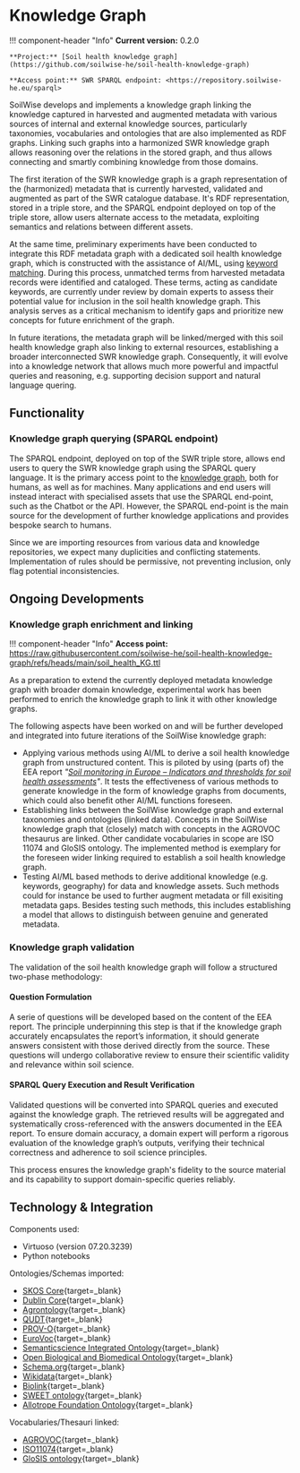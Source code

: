 # Knowledge Graph

!!! component-header "Info"
    **Current version:** 0.2.0 

    **Project:** [Soil health knowledge graph](https://github.com/soilwise-he/soil-health-knowledge-graph)

    **Access point:** SWR SPARQL endpoint: <https://repository.soilwise-he.eu/sparql>

SoilWise develops and implements a knowledge graph linking the knowledge captured in harvested and augmented metadata with various sources of internal and external knowledge sources, particularly taxonomies, vocabularies and ontologies that are also implemented as RDF graphs. Linking such graphs into a harmonized SWR knowledge graph allows reasoning over the relations in the stored graph, and thus allows connecting and smartly combining knowledge from those domains.

The first iteration of the SWR knowledge graph is a graph representation of the (harmonized) metadata that is currently harvested, validated and augmented as part of the SWR catalogue database. It's RDF representation, stored in a triple store, and the SPARQL endpoint deployed on top of the triple store, allow users alternate access to the metadata, exploiting semantics and relations between different assets.

At the same time, preliminary experiments have been conducted to integrate this RDF metadata graph with a dedicated soil health knowledge graph, which is constructed with the assistance of AI/ML, using [keyword matching](../metadata_augmentation/#keyword-matcher). During this process, unmatched terms from harvested metadata records were identified and cataloged. These terms, acting as candidate keywords, are currently under review by domain experts to assess their potential value for inclusion in the soil health knowledge graph. This analysis serves as a critical mechanism to identify gaps and prioritize new concepts for future enrichment of the graph.

In future iterations, the metadata graph will be linked/merged with this soil health knowledge graph also linking to external resources, establishing a broader interconnected SWR knowledge graph. Consequently, it will evolve into a knowledge network that allows much more powerful and impactful queries and reasoning, e.g. supporting decision support and natural language quering.

## Functionality

### Knowledge graph querying (SPARQL endpoint) 

The SPARQL endpoint, deployed on top of the SWR triple store, allows end users to query the SWR knowledge graph using the SPARQL query language. It is the primary access point to the [knowledge graph](../technical_components/storage.md#knowledge-graph-triple-store), both for humans, as well as for machines. Many applications and end users will instead interact with specialised assets that use the SPARQL end-point, such as the Chatbot or the API. However, the SPARQL end-point is the main source for the development of further knowledge applications and provides bespoke search to humans.

Since we are importing resources from various data and knowledge repositories, we expect many duplicities and conflicting statements. Implementation of rules should be permissive, not preventing inclusion, only flag potential inconsistencies.

## Ongoing Developments

### Knowledge graph enrichment and linking 

!!! component-header "Info"
    **Access point:** <https://raw.githubusercontent.com/soilwise-he/soil-health-knowledge-graph/refs/heads/main/soil_health_KG.ttl>

As a preparation to extend the currently deployed metadata knowledge graph with broader domain knowledge, experimental work has been performed to enrich the knowledge graph to link it with other knowledge graphs.

The following aspects have been worked on and will be further developed and integrated into future iterations of the SoilWise knowledge graph:

- Applying various methods using AI/ML to derive a soil health knowledge graph from unstructured content. This is piloted by using (parts of) the EEA report _"[Soil monitoring in Europe – Indicators and thresholds for soil health assessments](https://www.eea.europa.eu/en/analysis/publications/soil-monitoring-in-europe)"_. It tests the effectiveness of various methods to generate knowledge in the form of knowledge graphs from documents, which could also benefit other AI/ML functions foreseen.
- Establishing links between the SoilWise knowledge graph and external taxonomies and ontologies (linked data). Concepts in the SoilWise knowledge graph that (closely) match with concepts in the AGROVOC thesaurus are linked. Other candidate vocabularies in scope are ISO 11074 and GloSIS ontology. The implemented method is exemplary for the foreseen wider linking required to establish a soil health knowledge graph.
- Testing AI/ML based methods to derive additional knowledge (e.g. keywords, geography) for data and knowledge assets. Such methods could for instance be used to further augment metadata or fill exisiting metadata gaps. Besides testing such methods, this includes establishing a model that allows to distinguish between genuine and generated metadata.

### Knowledge graph validation

The validation of the soil health knowledge graph will follow a structured two-phase methodology:

#### Question Formulation
A serie of questions will be developed based on the content of the EEA report. The principle underpinning this step is that if the knowledge graph accurately encapsulates the report’s information, it should generate answers consistent with those derived directly from the source. These questions will undergo collaborative review to ensure their scientific validity and relevance within soil science.

#### SPARQL Query Execution and Result Verification
Validated questions will be converted into SPARQL queries and executed against the knowledge graph. The retrieved results will be aggregated and systematically cross-referenced with the answers documented in the EEA report. To ensure domain accuracy, a domain expert will perform a rigorous evaluation of the knowledge graph’s outputs, verifying their technical correctness and adherence to soil science principles.

This process ensures the knowledge graph's fidelity to the source material and its capability to support domain-specific queries reliably.

## Technology & Integration

Components used:

- Virtuoso (version 07.20.3239)
- Python notebooks

Ontologies/Schemas imported:

- [SKOS Core](https://www.w3.org/2009/08/skos-reference/skos.html){target=_blank}
- [Dublin Core](https://www.dublincore.org/specifications/dublin-core/){target=_blank}
- [Agrontology](https://aims.fao.org/aos/agrontology){target=_blank}
- [QUDT](https://qudt.org/){target=_blank}
- [PROV-O](https://www.w3.org/TR/prov-o/){target=_blank}
- [EuroVoc](https://op.europa.eu/en/web/eu-vocabularies){target=_blank}
- [Semanticscience Integrated Ontology](https://sio.semanticscience.org/){target=_blank}
- [Open Biological and Biomedical Ontology](https://obofoundry.org/){target=_blank}
- [Schema.org](https://schema.org/){target=_blank}
- [Wikidata](https://www.wikidata.org/){target=_blank}
- [Biolink](https://biolink.github.io/biolink-model/){target=_blank}
- [SWEET ontology](http://sweetontology.net/){target=_blank}
- [Allotrope Foundation Ontology](https://www.allotrope.org/ontologies){target=_blank}

Vocabularies/Thesauri linked:

- [AGROVOC](https://aims.fao.org/aos/agrovoc){target=_blank}
- [ISO11074](https://data.geoscience.earth/ncl/ISO11074"){target=_blank}
- [GloSIS ontology](https://glosis-ld.github.io/glosis/){target=_blank}
